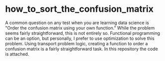 # how_to_sort_the_confusion_matrix

A common question on any test when you are learning data science is "Order the confusion matrix using your own function." While the problem seems fairly straightforward, this is not entirely so. Functional programming can be an option, but personally, I prefer to use optimization to solve this problem. Using transport problem logic, creating a function to order a confusion matrix is a fairly straightforward task. In this repository the code is attached.

